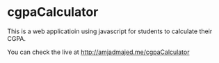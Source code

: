 # cgpaCalculator

This is a web applicatioin using javascript for students to calculate their CGPA.

You can check the live at http://amjadmajed.me/cgpaCalculator
